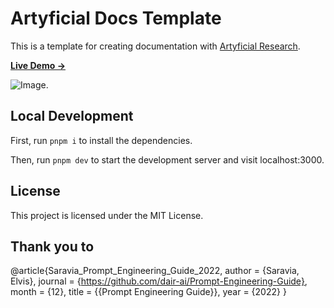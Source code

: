 # Artyficial Docs Template 

This is a template for creating documentation with [Artyficial Research](https://research.artyficiallabs.com/).

[**Live Demo →**](https://research.artyficiallabs.com/)

![Image](/intro-header.png).

## Local Development

First, run `pnpm i` to install the dependencies.

Then, run `pnpm dev` to start the development server and visit localhost:3000.

## License

This project is licensed under the MIT License.

## Thank you to 

@article{Saravia_Prompt_Engineering_Guide_2022,
author = {Saravia, Elvis},
journal = {https://github.com/dair-ai/Prompt-Engineering-Guide},
month = {12},
title = {{Prompt Engineering Guide}},
year = {2022}
}